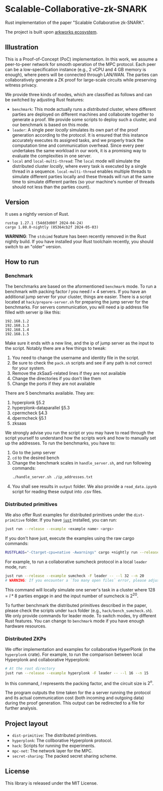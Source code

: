# Scalable-Collaborative-zk-SNARK

Rust implementation of the paper "Scalable Collaborative zk-SNARK". 

The project is built upon [arkworks ecosystem](https://github.com/arkworks-rs).

## Illustration

This is a Proof-of-Concept (PoC) implementation. In this work, we assume a peer-to-peer network for smooth operation of the MPC protocol. Each peer can be a low-specification instance (e.g., 2 vCPU and 4 GB memory is enough), where peers will be connected through LAN/WAN. The parties can collaboratively generate a ZK proof for large-scale circuits while preserving witness privacy.

We provide three kinds of modes, which are classified as follows and can be switched by adjusting Rust features:

- `benchmark`: This mode actually runs a *distributed* cluster, where different parties are deployed on different machines and collaborate together to generate a proof. We provide some scripts to deploy such a cluster, and our benchmark is based on this mode.
- `leader`: A single peer *locally* simulates its own part of the proof generation according to the protocol. It is ensured that this instance accurately executes its assigned tasks, and we properly track the computation time and communication overhead. Since every peer undertakes the same workload in our work, it is a promising way to evaluate the complexities in one server.
- `local` and `local-multi-thread`: The `local` mode will simulate the distributed cluster *locally*, where every task is executed by a single thread in a sequence. `local-multi-thread` enables multiple threads to simulate different parties locally and these threads will run at the same time to simulate different parites (so your machine's number of threads should not less than the parties count).

## Version

It uses a nightly version of Rust.

```
rustup 1.27.1 (54dd3d00f 2024-04-24)
cargo 1.80.0-nightly (05364cb2f 2024-05-03)
```

**WARNING**: The `stdsimd` feature has been recently removed in the Rust nightly build. If you have installed your Rust toolchain recently, you should switch to an "older" version.

## How to run

### Benchmark

The benchmarks are based on the aformentioned `benchmark` mode. To run a benchmark with packing factor $l$ you need $l\times 4$ servers. If you have an additional jump server for your cluster, things are easier. There is a script located at `hack/prepare-server.sh` for preparing the jump server for the benchmarks. For servers communication, you will need a ip address file filled with server ip like this:
```
192.168.1.2
192.168.1.3
192.168.1.4
192.168.1.5

```
Make sure it ends with a new line, and the ip of jump server as the input to the script. Notably there are a few things to tweak:

1. You need to change the username and identity file in the script.
2. Be sure to check the `pack.sh` scripts and see if any path is not correct for your system. 
3. Remove the zkSaaS-related lines if they are not available
4. Change the directories if you don't like them
5. Change the ports if they are not available

There are 5 benchmarks available. They are:
1. hyperplonk §5.2
2. hyperplonk-dataparallel §5.3
3. cpermcheck §4.3
4. dpermcheck §5.1
5. zksaas 

We strongly advise you run the script or you may have to read through the script yourself to understand how the scripts work and how to manually set up the addresses. To run the benchmarks, you have to:

1. Go to the jump server
2. `cd` to the desired bench
3. Change the benchmark scales in `handle_server.sh`, and run following commands:
    ```bash
    ./handle_server.sh ./ip_addresses.txt
    ```
4. You shall see results in `output` folder. We also provide a `read_data.ipynb` script for reading these output into .csv files.

### Distributed primitives

We also offer Rust examples for distributed primitives under the `dist-primitive` folder. If you have [`just`](https://github.com/casey/just) installed, you can run:

```bash
just run --release --example <example name> <args>
```

If you don't have just, execute the examples using the raw cargo commands:

```bash
RUSTFLAGS="-Ctarget-cpu=native -Awarnings" cargo +nightly run --release --example <example name> <args>
```

For example, to run a collaborative sumcheck protocol in a local `leader` mode, run:

```bash
just run --release --example sumcheck -F leader -- --l 32 --n 20
# WARNING: If you encounter a `Too many open files` error, please adjust your environment setting with `ulimit -HSn 65536` 
```

This command will locally simulate one server's task in a cluster where $128=l*8$ parties engage in and the input number of sumcheck is $2^{20}$. 

To further benchmark the distributed primitives described in the paper, please check the scripts under `hack` folder (e.g., `hack/bench_sumcheck.sh`). We only provide commands for leader mode. To switch modes, try different Rust features. You can change to `benchmark` mode if you have enough hardware resources.

### Distributed ZKPs

We offer implementation and examples for collaborative HyperPlonk (in the `hyperplonk` crate). For example, to run the comparison between local Hyperplonk and collaborative Hyperplonk:

```bash
# At the root directory
just run --release --example hyperplonk -F leader -- --l 16 --n 15
```

In this command, $l$ represents the packing factor, and the circuit size is $2^{n}$.

The program outputs the time taken for the a server running the protocol and its actual communication cost (both incoming and outgoing data) during the proof generation. This output can be redirected to a file for further analysis.

## Project layout

- `dist-primitive`: The distributed primitives.
- `hyperplonk`: The collborative Hyperplonk protocol. 
- `hack`: Scripts for running the experiments.
- `mpc-net`: The network layer for the MPC.
- `secret-sharing`: The packed secret sharing scheme.

## License

This library is released under the MIT License.
